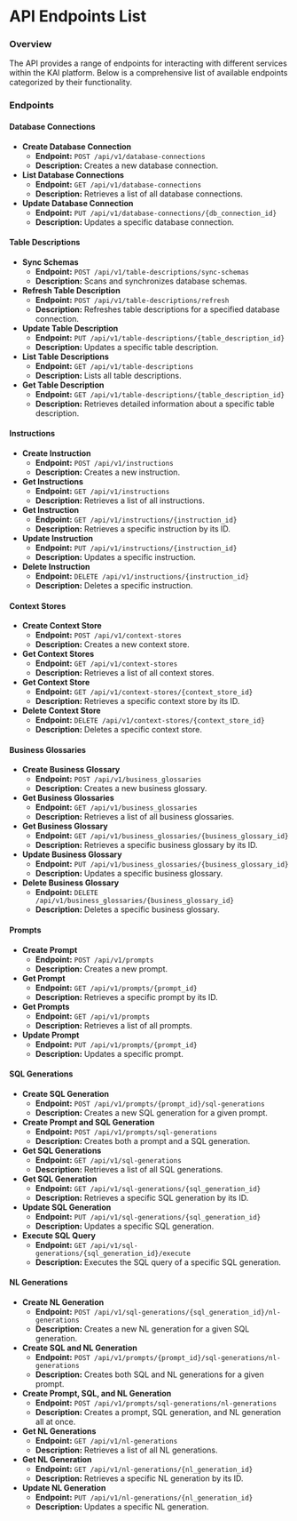 # API Endpoints List

### Overview

The API provides a range of endpoints for interacting with different services within the KAI platform. Below is a comprehensive list of available endpoints categorized by their functionality.

### Endpoints

#### Database Connections

* **Create Database Connection**
  * **Endpoint:** `POST /api/v1/database-connections`
  * **Description:** Creates a new database connection.
* **List Database Connections**
  * **Endpoint:** `GET /api/v1/database-connections`
  * **Description:** Retrieves a list of all database connections.
* **Update Database Connection**
  * **Endpoint:** `PUT /api/v1/database-connections/{db_connection_id}`
  * **Description:** Updates a specific database connection.

#### Table Descriptions

* **Sync Schemas**
  * **Endpoint:** `POST /api/v1/table-descriptions/sync-schemas`
  * **Description:** Scans and synchronizes database schemas.
* **Refresh Table Description**
  * **Endpoint:** `POST /api/v1/table-descriptions/refresh`
  * **Description:** Refreshes table descriptions for a specified database connection.
* **Update Table Description**
  * **Endpoint:** `PUT /api/v1/table-descriptions/{table_description_id}`
  * **Description:** Updates a specific table description.
* **List Table Descriptions**
  * **Endpoint:** `GET /api/v1/table-descriptions`
  * **Description:** Lists all table descriptions.
* **Get Table Description**
  * **Endpoint:** `GET /api/v1/table-descriptions/{table_description_id}`
  * **Description:** Retrieves detailed information about a specific table description.

#### Instructions

* **Create Instruction**
  * **Endpoint:** `POST /api/v1/instructions`
  * **Description:** Creates a new instruction.
* **Get Instructions**
  * **Endpoint:** `GET /api/v1/instructions`
  * **Description:** Retrieves a list of all instructions.
* **Get Instruction**
  * **Endpoint:** `GET /api/v1/instructions/{instruction_id}`
  * **Description:** Retrieves a specific instruction by its ID.
* **Update Instruction**
  * **Endpoint:** `PUT /api/v1/instructions/{instruction_id}`
  * **Description:** Updates a specific instruction.
* **Delete Instruction**
  * **Endpoint:** `DELETE /api/v1/instructions/{instruction_id}`
  * **Description:** Deletes a specific instruction.

#### Context Stores

* **Create Context Store**
  * **Endpoint:** `POST /api/v1/context-stores`
  * **Description:** Creates a new context store.
* **Get Context Stores**
  * **Endpoint:** `GET /api/v1/context-stores`
  * **Description:** Retrieves a list of all context stores.
* **Get Context Store**
  * **Endpoint:** `GET /api/v1/context-stores/{context_store_id}`
  * **Description:** Retrieves a specific context store by its ID.
* **Delete Context Store**
  * **Endpoint:** `DELETE /api/v1/context-stores/{context_store_id}`
  * **Description:** Deletes a specific context store.

#### Business Glossaries

* **Create Business Glossary**
  * **Endpoint:** `POST /api/v1/business_glossaries`
  * **Description:** Creates a new business glossary.
* **Get Business Glossaries**
  * **Endpoint:** `GET /api/v1/business_glossaries`
  * **Description:** Retrieves a list of all business glossaries.
* **Get Business Glossary**
  * **Endpoint:** `GET /api/v1/business_glossaries/{business_glossary_id}`
  * **Description:** Retrieves a specific business glossary by its ID.
* **Update Business Glossary**
  * **Endpoint:** `PUT /api/v1/business_glossaries/{business_glossary_id}`
  * **Description:** Updates a specific business glossary.
* **Delete Business Glossary**
  * **Endpoint:** `DELETE /api/v1/business_glossaries/{business_glossary_id}`
  * **Description:** Deletes a specific business glossary.

#### Prompts

* **Create Prompt**
  * **Endpoint:** `POST /api/v1/prompts`
  * **Description:** Creates a new prompt.
* **Get Prompt**
  * **Endpoint:** `GET /api/v1/prompts/{prompt_id}`
  * **Description:** Retrieves a specific prompt by its ID.
* **Get Prompts**
  * **Endpoint:** `GET /api/v1/prompts`
  * **Description:** Retrieves a list of all prompts.
* **Update Prompt**
  * **Endpoint:** `PUT /api/v1/prompts/{prompt_id}`
  * **Description:** Updates a specific prompt.

#### SQL Generations

* **Create SQL Generation**
  * **Endpoint:** `POST /api/v1/prompts/{prompt_id}/sql-generations`
  * **Description:** Creates a new SQL generation for a given prompt.
* **Create Prompt and SQL Generation**
  * **Endpoint:** `POST /api/v1/prompts/sql-generations`
  * **Description:** Creates both a prompt and a SQL generation.
* **Get SQL Generations**
  * **Endpoint:** `GET /api/v1/sql-generations`
  * **Description:** Retrieves a list of all SQL generations.
* **Get SQL Generation**
  * **Endpoint:** `GET /api/v1/sql-generations/{sql_generation_id}`
  * **Description:** Retrieves a specific SQL generation by its ID.
* **Update SQL Generation**
  * **Endpoint:** `PUT /api/v1/sql-generations/{sql_generation_id}`
  * **Description:** Updates a specific SQL generation.
* **Execute SQL Query**
  * **Endpoint:** `GET /api/v1/sql-generations/{sql_generation_id}/execute`
  * **Description:** Executes the SQL query of a specific SQL generation.

#### NL Generations

* **Create NL Generation**
  * **Endpoint:** `POST /api/v1/sql-generations/{sql_generation_id}/nl-generations`
  * **Description:** Creates a new NL generation for a given SQL generation.
* **Create SQL and NL Generation**
  * **Endpoint:** `POST /api/v1/prompts/{prompt_id}/sql-generations/nl-generations`
  * **Description:** Creates both SQL and NL generations for a given prompt.
* **Create Prompt, SQL, and NL Generation**
  * **Endpoint:** `POST /api/v1/prompts/sql-generations/nl-generations`
  * **Description:** Creates a prompt, SQL generation, and NL generation all at once.
* **Get NL Generations**
  * **Endpoint:** `GET /api/v1/nl-generations`
  * **Description:** Retrieves a list of all NL generations.
* **Get NL Generation**
  * **Endpoint:** `GET /api/v1/nl-generations/{nl_generation_id}`
  * **Description:** Retrieves a specific NL generation by its ID.
* **Update NL Generation**
  * **Endpoint:** `PUT /api/v1/nl-generations/{nl_generation_id}`
  * **Description:** Updates a specific NL generation.
